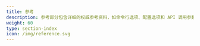 ```yaml
---
title: 参考
description: 参考部分包含详细的权威参考资料，如命令行选项、配置选项和 API 调用参数。
weight: 60
type: section-index
icon: /img/reference.svg
---
```


